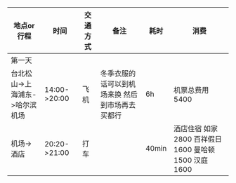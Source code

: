 | 地点or行程            | 时间           | 交通方式 | 备注                       | 耗时    | 消费                                                     |
|-------------------|--------------|------|--------------------------|-------|--------------------------------------------------------|
| 第一天               |              |      |                          |       |                                                        |
| 台北松山->上海浦东->哈尔滨机场 | 14:00->20:00 | 飞机   | 冬季衣服的话可以到机场来换 然后到市场再去买都行 | 6h    | 机票总费用5400                                              |
| 机场->酒店            | 20:20->21:00 | 打车   |                          | 40min | 酒店住宿       如家2800       百祥假日1600      曼哈顿1500   汉庭1600 |
